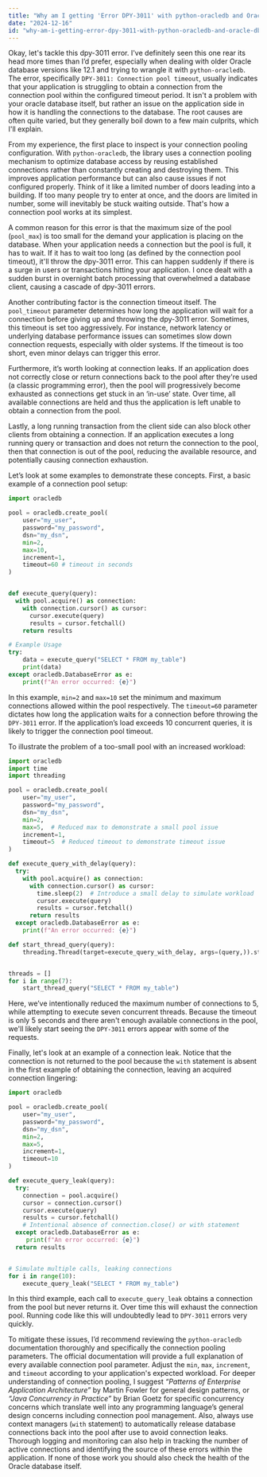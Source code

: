 ```yaml
---
title: "Why am I getting 'Error DPY-3011' with python-oracledb and Oracle DB 12.1?"
date: "2024-12-16"
id: "why-am-i-getting-error-dpy-3011-with-python-oracledb-and-oracle-db-121"
---
```


Okay, let's tackle this dpy-3011 error. I've definitely seen this one rear its head more times than I’d prefer, especially when dealing with older Oracle database versions like 12.1 and trying to wrangle it with `python-oracledb`. The error, specifically `DPY-3011: Connection pool timeout`, usually indicates that your application is struggling to obtain a connection from the connection pool within the configured timeout period. It isn't a problem with your oracle database itself, but rather an issue on the application side in how it is handling the connections to the database. The root causes are often quite varied, but they generally boil down to a few main culprits, which I'll explain.

From my experience, the first place to inspect is your connection pooling configuration. With `python-oracledb`, the library uses a connection pooling mechanism to optimize database access by reusing established connections rather than constantly creating and destroying them. This improves application performance but can also cause issues if not configured properly. Think of it like a limited number of doors leading into a building. If too many people try to enter at once, and the doors are limited in number, some will inevitably be stuck waiting outside. That's how a connection pool works at its simplest.

A common reason for this error is that the maximum size of the pool (`pool_max`) is too small for the demand your application is placing on the database. When your application needs a connection but the pool is full, it has to wait. If it has to wait too long (as defined by the connection pool timeout), it'll throw the dpy-3011 error. This can happen suddenly if there is a surge in users or transactions hitting your application. I once dealt with a sudden burst in overnight batch processing that overwhelmed a database client, causing a cascade of dpy-3011 errors.

Another contributing factor is the connection timeout itself. The `pool_timeout` parameter determines how long the application will wait for a connection before giving up and throwing the dpy-3011 error. Sometimes, this timeout is set too aggressively. For instance, network latency or underlying database performance issues can sometimes slow down connection requests, especially with older systems. If the timeout is too short, even minor delays can trigger this error.

Furthermore, it’s worth looking at connection leaks. If an application does not correctly close or return connections back to the pool after they're used (a classic programming error), then the pool will progressively become exhausted as connections get stuck in an ‘in-use’ state. Over time, all available connections are held and thus the application is left unable to obtain a connection from the pool.

Lastly, a long running transaction from the client side can also block other clients from obtaining a connection. If an application executes a long running query or transaction and does not return the connection to the pool, then that connection is out of the pool, reducing the available resource, and potentially causing connection exhaustion.

Let’s look at some examples to demonstrate these concepts. First, a basic example of a connection pool setup:

```python
import oracledb

pool = oracledb.create_pool(
    user="my_user",
    password="my_password",
    dsn="my_dsn",
    min=2,
    max=10,
    increment=1,
    timeout=60 # timeout in seconds
)


def execute_query(query):
  with pool.acquire() as connection:
    with connection.cursor() as cursor:
      cursor.execute(query)
      results = cursor.fetchall()
    return results

# Example Usage
try:
    data = execute_query("SELECT * FROM my_table")
    print(data)
except oracledb.DatabaseError as e:
    print(f"An error occurred: {e}")


```

In this example, `min=2` and `max=10` set the minimum and maximum connections allowed within the pool respectively. The `timeout=60` parameter dictates how long the application waits for a connection before throwing the `DPY-3011` error. If the application’s load exceeds 10 concurrent queries, it is likely to trigger the connection pool timeout.

To illustrate the problem of a too-small pool with an increased workload:

```python
import oracledb
import time
import threading

pool = oracledb.create_pool(
    user="my_user",
    password="my_password",
    dsn="my_dsn",
    min=2,
    max=5,  # Reduced max to demonstrate a small pool issue
    increment=1,
    timeout=5  # Reduced timeout to demonstrate timeout issue
)

def execute_query_with_delay(query):
  try:
    with pool.acquire() as connection:
      with connection.cursor() as cursor:
        time.sleep(2)  # Introduce a small delay to simulate workload
        cursor.execute(query)
        results = cursor.fetchall()
      return results
  except oracledb.DatabaseError as e:
    print(f"An error occurred: {e}")

def start_thread_query(query):
    threading.Thread(target=execute_query_with_delay, args=(query,)).start()


threads = []
for i in range(7):
    start_thread_query("SELECT * FROM my_table")

```

Here, we’ve intentionally reduced the maximum number of connections to 5, while attempting to execute seven concurrent threads. Because the timeout is only 5 seconds and there aren't enough available connections in the pool, we'll likely start seeing the `DPY-3011` errors appear with some of the requests.

Finally, let's look at an example of a connection leak. Notice that the connection is not returned to the pool because the `with` statement is absent in the first example of obtaining the connection, leaving an acquired connection lingering:

```python
import oracledb

pool = oracledb.create_pool(
    user="my_user",
    password="my_password",
    dsn="my_dsn",
    min=2,
    max=5,
    increment=1,
    timeout=10
)

def execute_query_leak(query):
  try:
    connection = pool.acquire()
    cursor = connection.cursor()
    cursor.execute(query)
    results = cursor.fetchall()
    # Intentional absence of connection.close() or with statement
  except oracledb.DatabaseError as e:
     print(f"An error occurred: {e}")
  return results


# Simulate multiple calls, leaking connections
for i in range(10):
    execute_query_leak("SELECT * FROM my_table")
```

In this third example, each call to `execute_query_leak` obtains a connection from the pool but never returns it. Over time this will exhaust the connection pool. Running code like this will undoubtedly lead to `DPY-3011` errors very quickly.

To mitigate these issues, I’d recommend reviewing the `python-oracledb` documentation thoroughly and specifically the connection pooling parameters. The official documentation will provide a full explanation of every available connection pool parameter. Adjust the `min`, `max`, `increment`, and `timeout` according to your application's expected workload. For deeper understanding of connection pooling, I suggest *“Patterns of Enterprise Application Architecture”* by Martin Fowler for general design patterns, or *“Java Concurrency in Practice”* by Brian Goetz for specific concurrency concerns which translate well into any programming language’s general design concerns including connection pool management. Also, always use context managers (`with` statement) to automatically release database connections back into the pool after use to avoid connection leaks. Thorough logging and monitoring can also help in tracking the number of active connections and identifying the source of these errors within the application. If none of those work you should also check the health of the Oracle database itself.
